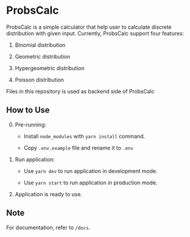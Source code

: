 # ProbsCalc

ProbsCalc is a simple calculator that help user to calculate discrete distribution with given input. Currently, ProbsCalc support four features:

1. Binomial distribution

2. Geometric distribution

3. Hypergeometric distribution

4. Poisson distribution

Files in this repository is used as backend side of ProbsCalc

## How to Use

0. Pre-running:

   - Install `node_modules` with `yarn install` command.

   - Copy `.env.example` file and rename it to `.env`

1. Run application:

   - Use `yarn dev` to run application in development mode.

   - Use `yarn start` to run application in production mode.

2. Application is ready to use.

## Note

For documentation, refer to `/docs`.
